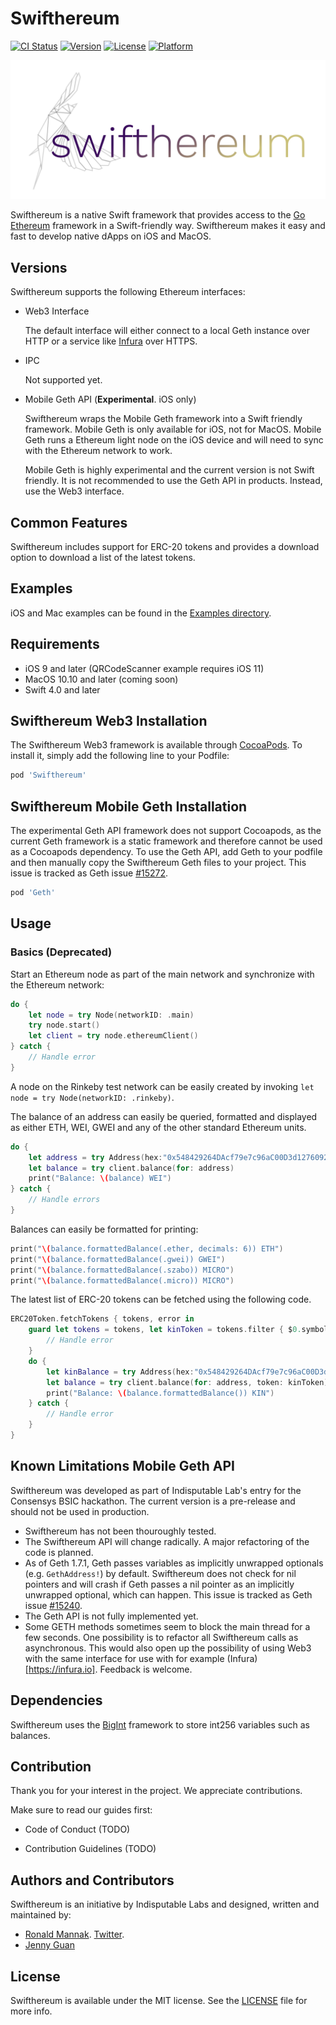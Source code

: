 # Swifthereum

[![CI Status](http://img.shields.io/travis/git/Swifthereum.svg?style=flat)](https://travis-ci.org/git/Swifthereum)
[![Version](https://img.shields.io/cocoapods/v/Swifthereum.svg?style=flat)](http://cocoapods.org/pods/Swifthereum)
[![License](https://img.shields.io/cocoapods/l/Swifthereum.svg?style=flat)](http://cocoapods.org/pods/Swifthereum)
[![Platform](https://img.shields.io/cocoapods/p/Swifthereum.svg?style=flat)](http://cocoapods.org/pods/Swifthereum)

![Swifthereum Logo](Images/logo.png)

Swifthereum is a native Swift framework that provides access to the [Go Ethereum](https://github.com/ethereum/go-ethereum/) framework in a Swift-friendly way. Swifthereum makes it easy and fast to develop native dApps on iOS and MacOS.

## Versions

Swifthereum supports the following Ethereum interfaces:

- Web3 Interface

	The default interface will either connect to a local Geth instance over HTTP or a service like [Infura](https://infura.io) over HTTPS.

- IPC

	Not supported yet.

- Mobile Geth API (**Experimental**. iOS only)

	Swifthereum wraps the Mobile Geth framework into a Swift friendly framework. Mobile Geth is only available for iOS, not for MacOS. Mobile Geth runs a Ethereum light node on the iOS device and will need to sync with the Ethereum network to work.

	Mobile Geth is highly experimental and the current version is not Swift friendly. It is not recommended to use the Geth API in products. Instead, use the Web3 interface.


## Common Features

Swifthereum includes support for ERC-20 tokens and provides a download option to download a list of the latest tokens.

## Examples

iOS and Mac examples can be found in the [Examples directory](Examples/).

## Requirements

- iOS 9 and later (QRCodeScanner example requires iOS 11)
- MacOS 10.10 and later (coming soon)
- Swift 4.0 and later

## Swifthereum Web3 Installation

The Swifthereum Web3 framework is available through [CocoaPods](http://cocoapods.org). To install it, simply add the following line to your Podfile:

```ruby
pod 'Swifthereum'
```

## Swifthereum Mobile Geth Installation

The experimental Geth API framework does not support Cocoapods, as the current Geth framework is a static framework and therefore cannot be used as a Cocoapods dependency. To use the Geth API, add Geth to your podfile and then manually copy the Swifthereum Geth files to your project. This issue is tracked as Geth issue [#15272](https://github.com/ethereum/go-ethereum/issues/15272).

```ruby
pod 'Geth'
```


## Usage

### Basics (Deprecated)

Start an Ethereum node as part of the main network and synchronize with the Ethereum network:

````swift
do {
	let node = try Node(networkID: .main)
	try node.start()
	let client = try node.ethereumClient()
} catch {
	// Handle error
}
````

A node on the Rinkeby test network can be easily created by invoking ````let node = try Node(networkID: .rinkeby)````.

The balance of an address can easily be queried, formatted and displayed as either ETH, WEI, GWEI and any of the other standard Ethereum units.

````swift
do {
	let address = try Address(hex:"0x548429264DAcf79e7c96aC00D3d12760922d4c31")
	let balance = try client.balance(for: address)
	print("Balance: \(balance) WEI")
} catch {
	// Handle errors
}
````

Balances can easily be formatted for printing:

````swift
print("\(balance.formattedBalance(.ether, decimals: 6)) ETH")
print("\(balance.formattedBalance(.gwei)) GWEI")
print("\(balance.formattedBalance(.szabo)) MICRO")
print("\(balance.formattedBalance(.micro)) MICRO")
````


The latest list of ERC-20 tokens can be fetched using the following code.

````swift
ERC20Token.fetchTokens { tokens, error in
	guard let tokens = tokens, let kinToken = tokens.filter { $0.symbol == "KIN" }.first else {
		// Handle error
	}
	do {
		let kinBalance = try Address(hex:"0x548429264DAcf79e7c96aC00D3d12760922d4c31")
		let balance = try client.balance(for: address, token: kinToken)
		print("Balance: \(balance.formattedBalance()) KIN")
	} catch {
		// Handle error
	}
}
````

## Known Limitations Mobile Geth API

Swifthereum was developed as part of Indisputable Lab's entry for the Consensys BSIC hackathon. The current version is a pre-release and should not be used in production.

- Swifthereum has not been thouroughly tested.
- The Swifthereum API will change radically. A major refactoring of the code is planned.
- As of Geth 1.7.1, Geth passes variables as implicitly unwrapped optionals (e.g. ````GethAddress!````) by default. Swifthereum does not check for nil pointers and will crash if Geth passes a nil pointer as an implicitly unwrapped optional, which can happen. This issue is tracked as Geth issue [#15240](https://github.com/ethereum/go-ethereum/issues/15240).
- The Geth API is not fully implemented yet.
- Some GETH methods sometimes seem to block the main thread for a few seconds. One possibility is to refactor all Swifthereum calls as asynchronous. This would also open up the possibility of using Web3 with the same interface for use with for example (Infura)[https://infura.io]. Feedback is welcome.

## Dependencies

Swifthereum uses the [BigInt](https://github.com/attaswift/BigInt) framework to store int256 variables such as balances.

## Contribution

Thank you for your interest in the project. We appreciate contributions.

Make sure to read our guides first:

- Code of Conduct (TODO)

- Contribution Guidelines (TODO)

## Authors and Contributors

Swifthereum is an initiative by Indisputable Labs and designed, written and maintained by:

- [Ronald Mannak](https://github.com/ronaldmannak). [Twitter](https://twitter.com/ronaldmannak).
- [Jenny Guan](https://github.com/jnyguan)

## License

Swifthereum is available under the MIT license. See the [LICENSE](LICENSE) file for more info.
